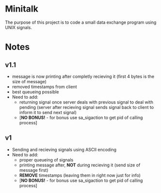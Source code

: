 # Minitalk

The purpose of this project is to code a small data exchange program  using UNIX signals.

# Notes

## v1.1

- message is now printing after completly recieving it (first 4 bytes is the size of message)
- removed timestamps from client
- best queueing possible
- Need to add:
	- returning signal once server deals with previous signal to deal with pending (server after recieving signal sends signal back to client to inform it to send next signal)
	- [**NO BONUS!** - for bonus use sa_sigaction to get pid of calling process]

## v1

- Sending and recieving signals using ASCII encoding
- Need to add:
	- proper queueing of signals
	- printing message after, **NOT** during recieving it (send size of message first)
	- **REMOVE** timestamps (leaving them in right now just for info)
	- [**NO BONUS!** - for bonus use sa_sigaction to get pid of calling process]
